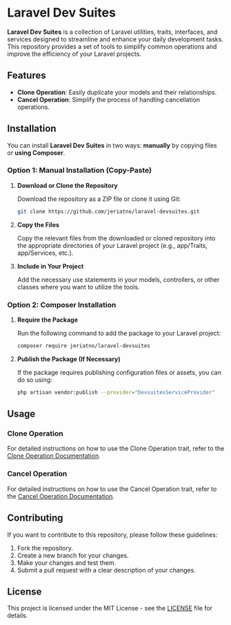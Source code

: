 # Laravel Dev Suites

**Laravel Dev Suites** is a collection of Laravel utilities, traits, interfaces, and services designed to streamline and enhance your daily development tasks. This repository provides a set of tools to simplify common operations and improve the efficiency of your Laravel projects.

## Features

- **Clone Operation**: Easily duplicate your models and their relationships.
- **Cancel Operation**: Simplify the process of handling cancellation operations.

## Installation

You can install **Laravel Dev Suites** in two ways: **manually** by copying files or **using Composer**.

### Option 1: Manual Installation (Copy-Paste)

1. **Download or Clone the Repository**

   Download the repository as a ZIP file or clone it using Git:

   ```bash
   git clone https://github.com/jeriatno/laravel-devsuites.git
   ```

2. **Copy the Files**

   Copy the relevant files from the downloaded or cloned repository into the appropriate directories of your Laravel project (e.g., app/Traits, app/Services, etc.).

3. **Include in Your Project**

   Add the necessary use statements in your models, controllers, or other classes where you want to utilize the tools.


### Option 2: Composer Installation

1. **Require the Package**

   Run the following command to add the package to your Laravel project:

   ```bash
   composer require jeriatno/laravel-devsuites
   ```

2. **Publish the Package (If Necessary)**

   If the package requires publishing configuration files or assets, you can do so using:

   ```bash
   php artisan vendor:publish --provider="DevsuitesServiceProvider"
   ```

## Usage

### Clone Operation

For detailed instructions on how to use the Clone Operation trait, refer to the [Clone Operation Documentation](docs/clone-operation.md).

### Cancel Operation

For detailed instructions on how to use the Cancel Operation trait, refer to the [Cancel Operation Documentation](docs/cancel-operation.md).

## Contributing

If you want to contribute to this repository, please follow these guidelines:

1. Fork the repository.
2. Create a new branch for your changes.
3. Make your changes and test them.
4. Submit a pull request with a clear description of your changes.

## License

This project is licensed under the MIT License - see the [LICENSE](LICENSE) file for details.


